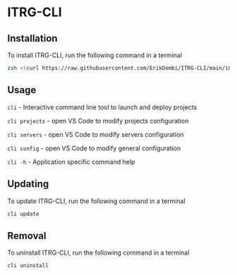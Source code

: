 # ITRG-CLI
## Installation
To install ITRG-CLI, run the following command in a terminal
```sh
zsh <(curl https://raw.githubusercontent.com/ErikDombi/ITRG-CLI/main/install.sh)
```

## Usage
`cli` - Interactive command line tool to launch and deploy projects

`cli projects` - open VS Code to modify projects configuration

`cli servers` - open VS Code to modify servers configuration

`cli config` - open VS Code to modify general configuration

`cli -h` - Application specific command help

## Updating
To update ITRG-CLI, run the following command in a terminal
```sh
cli update
```

## Removal
To uninstall ITRG-CLI, run the following command in a terminal
```sh
cli uninstall
```
